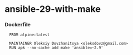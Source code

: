 # ansible-29-with-make

### Dockerfile

```
  FROM alpine:latest

  MAINTAINER Oleksiy Dovzhanitsya <oleksdovz@gmail.com>
  RUN apk --no-cache add make 'ansible=~2.9'
```
